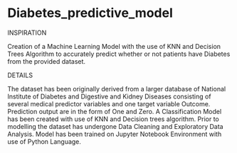 # Diabetes_predictive_model
INSPIRATION

Creation of a Machine Learning Model with the use of KNN and Decision Trees Algorithm to accurately predict whether or not patients have Diabetes from the provided dataset.

DETAILS

The dataset has been originally derived from a larger database of National Institute of Diabetes and Digestive and Kidney Diseases consisting of several medical predictor variables and one target variable Outcome. Prediction output are in the form of One and Zero. A Classification Model has been created with use of KNN and Decision trees algorithm. Prior to modelling the dataset has undergone Data Cleaning and Exploratory Data Analysis. Model has been trained on Jupyter Notebook Environment with use of Python Language.


